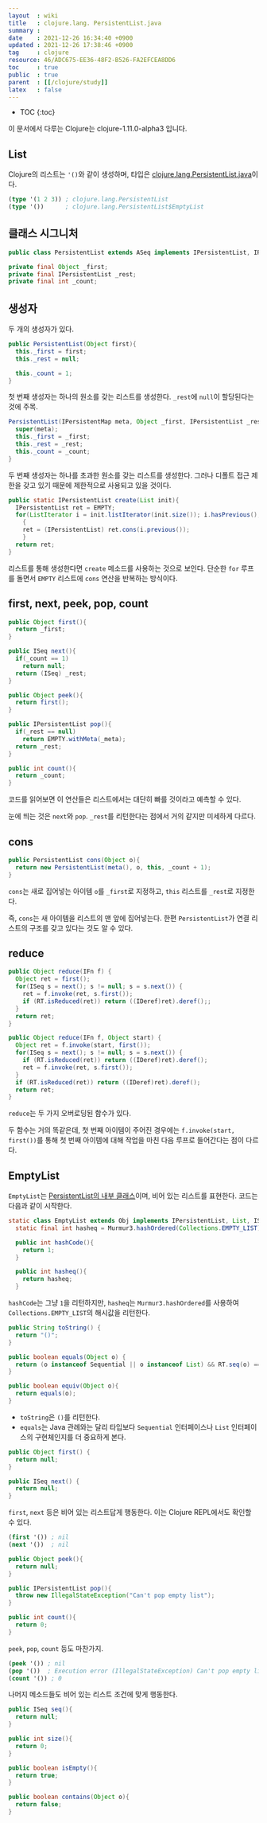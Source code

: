 ```yaml
---
layout  : wiki
title   : clojure.lang. PersistentList.java
summary : 
date    : 2021-12-26 16:34:40 +0900
updated : 2021-12-26 17:38:46 +0900
tag     : clojure
resource: 46/ADC675-EE36-48F2-B526-FA2EFCEA8DD6
toc     : true
public  : true
parent  : [[/clojure/study]]
latex   : false
---
```

* TOC
{:toc}

이 문서에서 다루는 Clojure는 clojure-1.11.0-alpha3 입니다.

## List

Clojure의 리스트는 `'()`와 같이 생성하며, 타입은 [clojure.lang.PersistentList.java]( https://github.com/clojure/clojure/blob/clojure-1.11.0-alpha3/src/jvm/clojure/lang/PersistentList.java )이다.

```clojure
(type '(1 2 3)) ; clojure.lang.PersistentList
(type '())      ; clojure.lang.PersistentList$EmptyList
```

## 클래스 시그니처

```java
public class PersistentList extends ASeq implements IPersistentList, IReduce, List, Counted {

private final Object _first;
private final IPersistentList _rest;
private final int _count;
```

## 생성자

두 개의 생성자가 있다.

```java
public PersistentList(Object first){
  this._first = first;
  this._rest = null;

  this._count = 1;
}
```

첫 번째 생성자는 하나의 원소를 갖는 리스트를 생성한다. `_rest`에 `null`이 할당된다는 것에 주목.

```java
PersistentList(IPersistentMap meta, Object _first, IPersistentList _rest, int _count){
  super(meta);
  this._first = _first;
  this._rest = _rest;
  this._count = _count;
}
```

두 번째 생성자는 하나를 초과한 원소를 갖는 리스트를 생성한다. 그러나 디폴트 접근 제한을 갖고 있기 때문에 제한적으로 사용되고 있을 것이다.

```java
public static IPersistentList create(List init){
  IPersistentList ret = EMPTY;
  for(ListIterator i = init.listIterator(init.size()); i.hasPrevious();)
    {
    ret = (IPersistentList) ret.cons(i.previous());
    }
  return ret;
}
```

리스트를 통해 생성한다면 `create` 메소드를 사용하는 것으로 보인다.
단순한 `for` 루프를 돌면서 `EMPTY` 리스트에 `cons` 연산을 반복하는 방식이다.

## first, next, peek, pop, count

```java
public Object first(){
  return _first;
}

public ISeq next(){
  if(_count == 1)
    return null;
  return (ISeq) _rest;
}

public Object peek(){
  return first();
}

public IPersistentList pop(){
  if(_rest == null)
    return EMPTY.withMeta(_meta);
  return _rest;
}

public int count(){
  return _count;
}
```

코드를 읽어보면 이 연산들은 리스트에서는 대단히 빠를 것이라고 예측할 수 있다.

눈에 띄는 것은 `next`와 `pop`. `_rest`를 리턴한다는 점에서 거의 같지만 미세하게 다르다.


## cons

```java
public PersistentList cons(Object o){
  return new PersistentList(meta(), o, this, _count + 1);
}
```

`cons`는 새로 집어넣는 아이템 `o`를 `_first`로 지정하고, `this` 리스트를 `_rest`로 지정한다.

즉, `cons`는 새 아이템을 리스트의 맨 앞에 집어넣는다. 한편 `PersistentList`가 연결 리스트의 구조를 갖고 있다는 것도 알 수 있다.

## reduce

```java
public Object reduce(IFn f) {
  Object ret = first();
  for(ISeq s = next(); s != null; s = s.next()) {
    ret = f.invoke(ret, s.first());
    if (RT.isReduced(ret)) return ((IDeref)ret).deref();;
  }
  return ret;
}

public Object reduce(IFn f, Object start) {
  Object ret = f.invoke(start, first());
  for(ISeq s = next(); s != null; s = s.next()) {
    if (RT.isReduced(ret)) return ((IDeref)ret).deref();
    ret = f.invoke(ret, s.first());
  }
  if (RT.isReduced(ret)) return ((IDeref)ret).deref();
  return ret;
}
```

`reduce`는 두 가지 오버로딩된 함수가 있다.

두 함수는 거의 똑같은데, 첫 번째 아이템이 주어진 경우에는 `f.invoke(start, first())`를 통해 첫 번째 아이템에 대해 작업을 마친 다음 루프로 들어간다는 점이 다르다.



## EmptyList

`EmptyList`는 [PersistentList의 내부 클래스]( https://github.com/clojure/clojure/blob/clojure-1.11.0-alpha3/src/jvm/clojure/lang/PersistentList.java#L151 )이며, 비어 있는 리스트를 표현한다. 코드는 다음과 같이 시작한다.

```java
static class EmptyList extends Obj implements IPersistentList, List, ISeq, Counted, IHashEq {
  static final int hasheq = Murmur3.hashOrdered(Collections.EMPTY_LIST);

  public int hashCode(){
    return 1;
  }

  public int hasheq(){
    return hasheq;
  }
```

`hashCode`는 그냥 `1`을 리턴하지만, `hasheq`는 `Murmur3.hashOrdered`를 사용하여 `Collections.EMPTY_LIST`의 해시값을 리턴한다.

```java
public String toString() {
  return "()";
}

public boolean equals(Object o) {
  return (o instanceof Sequential || o instanceof List) && RT.seq(o) == null;
}

public boolean equiv(Object o){
  return equals(o);
}
```

- `toString`은 `()`를 리턴한다.
- `equals`는 Java 관례와는 달리 타입보다 `Sequential` 인터페이스나 `List` 인터페이스의 구현체인지를 더 중요하게 본다.

```java
public Object first() {
  return null;
}

public ISeq next() {
  return null;
}
```

`first`, `next` 등은 비어 있는 리스트답게 행동한다. 이는 Clojure REPL에서도 확인할 수 있다.

```clojure
(first '()) ; nil
(next '())  ; nil
```

```java
public Object peek(){
  return null;
}

public IPersistentList pop(){
  throw new IllegalStateException("Can't pop empty list");
}

public int count(){
  return 0;
}
```

`peek`, `pop`, `count` 등도 마찬가지.

```clojure
(peek '()) ; nil
(pop '())  ; Execution error (IllegalStateException) Can't pop empty list
(count '()) ; 0
```

나머지 메소드들도 비어 있는 리스트 조건에 맞게 행동한다.

```java
public ISeq seq(){
  return null;
}

public int size(){
  return 0;
}

public boolean isEmpty(){
  return true;
}

public boolean contains(Object o){
  return false;
}
```


